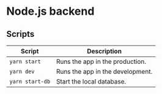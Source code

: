# Node.js backend

## Scripts

| Script          | Description                      |
| --------------- | -------------------------------- |
| `yarn start`    | Runs the app in the production.  |
| `yarn dev`      | Runs the app in the development. |
| `yarn start-db` | Start the local database.        |
